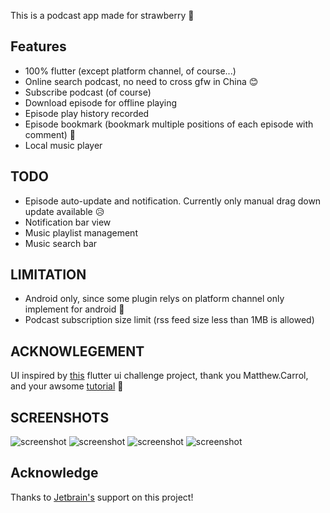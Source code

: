 This is a podcast app made for strawberry 🍓

## Features

- 100% flutter (except platform channel, of course...)
- Online search podcast, no need to cross gfw in China 😊
- Subscribe podcast (of course)
- Download episode for offline playing
- Episode play history recorded
- Episode bookmark (bookmark multiple positions of each episode with comment) 🎉
- Local music player

## TODO

- Episode auto-update and notification. Currently only manual drag down update available 😥
- Notification bar view
- Music playlist management
- Music search bar

## LIMITATION

- Android only, since some plugin relys on platform channel only implement for android 🙁
- Podcast subscription size limit (rss feed size less than 1MB is allowed)

## ACKNOWLEGEMENT

UI inspired by [this](https://github.com/matthew-carroll/flutter_ui_challenge_music_player) flutter ui challenge project, thank you Matthew.Carrol, and your awsome [tutorial](https://www.youtube.com/watch?v=FE7Vtzq52xg) 🎉

## SCREENSHOTS

![screenshot](https://github.com/magodo/berrycast/blob/master/screenshots/podcast_gallery_page.jpg)
![screenshot](https://github.com/magodo/berrycast/blob/master/screenshots/podcast_page.jpg)
![screenshot](https://github.com/magodo/berrycast/blob/master/screenshots/music_album_gallery_page.jpg)
![screenshot](https://github.com/magodo/berrycast/blob/master/screenshots/play_page.jpg)

## Acknowledge

Thanks to [Jetbrain's]( https://www.jetbrains.com/?from=berrycast) support on this project!
